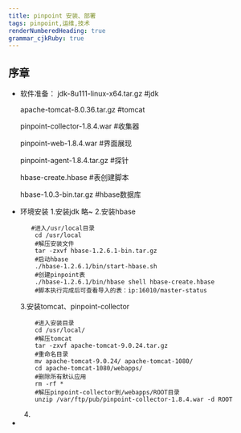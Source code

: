 ```yaml
---
title: pinpoint 安装、部署 
tags: pinpoint,运维,技术
renderNumberedHeading: true
grammar_cjkRuby: true
---
```


## 序章

 - 软件准备：
	jdk-8u111-linux-x64.tar.gz #jdk
	
	apache-tomcat-8.0.36.tar.gz #tomcat
	
	pinpoint-collector-1.8.4.war #收集器

	pinpoint-web-1.8.4.war #界面展现

	pinpoint-agent-1.8.4.tar.gz #探针

	hbase-create.hbase #表创建脚本

	hbase-1.0.3-bin.tar.gz #hbase数据库
	

 - 环境安装
	   1.安装jdk
		   略~
	  2.安装hbase
	 ``` sh?linenums
		#进入/usr/local目录
		 cd /usr/local 
		 #解压安装文件
		 tar -zxvf hbase-1.2.6.1-bin.tar.gz
		 #启动hbase
		 ./hbase-1.2.6.1/bin/start-hbase.sh
		 #创建pinpoint表
		 ./hbase-1.2.6.1/bin/hbase shell hbase-create.hbase
		 #脚本执行完成后可查看导入的表：ip:16010/master-status
	```
    3.安装tomcat、pinpoint-collector
    ```sh?linenums
		#进入安装目录
		cd /usr/local/
		#解压tomcat
		tar -zxvf apache-tomcat-9.0.24.tar.gz
		#重命名目录
		mv apache-tomcat-9.0.24/ apache-tomcat-1080/
		cd apache-tomcat-1080/webapps/
		#删除所有默认应用
		rm -rf * 
		#解压pinpoint-collector到/webapps/ROOT目录
		unzip /var/ftp/pub/pinpoint-collector-1.8.4.war -d ROOT 
	```
    4.
 - 